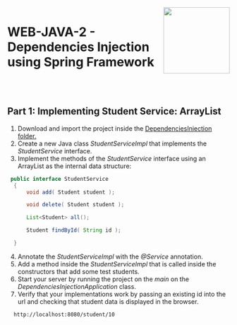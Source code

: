 <img align="right" width="150" height="150" src="https://media-exp1.licdn.com/dms/image/C4E0BAQF7BYCCZt5epw/company-logo_200_200/0?e=2159024400&v=beta&t=qUAFP9bUgBEEXGVQYpUXW1J_OiP8e0r4rFBpqp8OrxA">

# WEB-JAVA-2 - Dependencies Injection using Spring Framework


 <br/>
 <br/>
 
 
 ## Part 1: Implementing Student Service: ArrayList
 1. Download and import the project inside the [DependenciesInjection folder.](https://github.com/generation-org/WEB-JAVA/tree/master/WEB-JAVA-2%20-%20Dependencies%20Injection%20using%20Spring%20Framework/DependenciesInjection)
2. Create a new Java class *StudentServiceImpl* that implements the *StudentService* interface.
3. Implement the methods of the *StudentService* interface using an ArrayList as the internal data structure:
  ```java
   public interface StudentService
    {
        void add( Student student );

        void delete( Student student );

        List<Student> all();

        Student findById( String id );

    }
  ```
 4. Annotate the *StudentServiceImpl* with the *@Service* annotation.
 5. Add a method inside the *StudentServiceImpl* that is called inside the constructors that add some test students.
 6. Start your server by running the project on the *main* on the *DependenciesInjectionApplication* class.
 7. Verify that your implementations work by passing an existing id into the url and checking that student data is displayed in the browser.
  ```html
    http://localhost:8080/student/10
  ```
